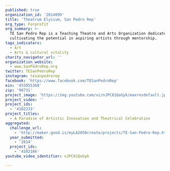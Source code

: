 ```yaml
---
published: true
organization_id: '2014099'
title: 'Theatrum Elysium, San Pedro Rep'
org_type: Forprofit
org_summary: >-
  TE San Pedro Rep is a Teaching Theatre and Arts Organization dedicated to
  cultivating the potential in aspiring artists through mentorship.
tags_indicators:
  - Art
  - Arts & cultural vitality
charity_navigator_url: ''
organization_website:
  - www.SanPedroRep.org
twitter: TESanPedroRep
instagram: tesanpedrorep
facebook: 'https://www.facebook.com/TESanPedroRep'
ein: '455055360'
zip: '90731'
project_image: 'https://img.youtube.com/vi/nJPC81QoGyk/maxresdefault.jpg'
project_video: ''
project_ids:
  - '4102233'
project_titles:
  - A Paradise of Artistic Innovation and Theatrical Celebration
aggregated:
  challenge_url:
    - 'http://maker.good.is/myLA2050create/projects/TE-San-Pedro-Rep.html'
  year_submitted:
    - '2014'
  project_ids:
    - '4102166'
youtube_video_identifier: nJPC81QoGyk

---
```

